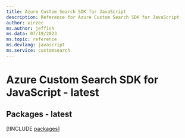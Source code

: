 ```yaml
---
title: Azure Custom Search SDK for JavaScript
description: Reference for Azure Custom Search SDK for JavaScript
author: xirzec
ms.author: jeffish
ms.data: 07/19/2023
ms.topic: reference
ms.devlang: javascript
ms.service: customsearch
---
```

# Azure Custom Search SDK for JavaScript - latest
## Packages - latest
[!INCLUDE [packages](custom-search-index.md)]